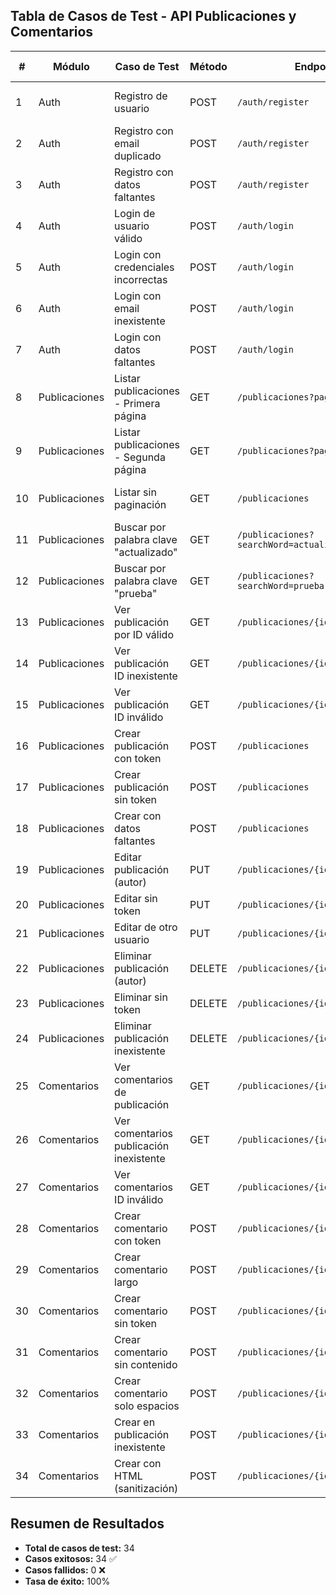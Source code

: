 ## Tabla de Casos de Test - API Publicaciones y Comentarios

| # | Módulo | Caso de Test | Método | Endpoint | Resultado Esperado | Estado |
|---|--------|--------------|--------|----------|-------------------|---------|
| 1 | Auth | Registro de usuario | POST | `/auth/register` | Usuario registrado correctamente | ✅ Exitoso |
| 2 | Auth | Registro con email duplicado | POST | `/auth/register` | Error - Email ya existe | ✅ Exitoso |
| 3 | Auth | Registro con datos faltantes | POST | `/auth/register` | Error - Datos requeridos | ✅ Exitoso |
| 4 | Auth | Login de usuario válido | POST | `/auth/login` | Token JWT generado | ✅ Exitoso |
| 5 | Auth | Login con credenciales incorrectas | POST | `/auth/login` | Error - Credenciales inválidas | ✅ Exitoso |
| 6 | Auth | Login con email inexistente | POST | `/auth/login` | Error - Usuario no encontrado | ✅ Exitoso |
| 7 | Auth | Login con datos faltantes | POST | `/auth/login` | Error - Datos requeridos | ✅ Exitoso |
| 8 | Publicaciones | Listar publicaciones - Primera página | GET | `/publicaciones?page=1&limit=5` | Lista paginada de publicaciones | ✅ Exitoso |
| 9 | Publicaciones | Listar publicaciones - Segunda página | GET | `/publicaciones?page=2&limit=3` | Lista paginada de publicaciones | ✅ Exitoso |
| 10 | Publicaciones | Listar sin paginación | GET | `/publicaciones` | Lista con valores por defecto | ✅ Exitoso |
| 11 | Publicaciones | Buscar por palabra clave "actualizado" | GET | `/publicaciones?searchWord=actualizado` | Publicaciones filtradas | ✅ Exitoso |
| 12 | Publicaciones | Buscar por palabra clave "prueba" | GET | `/publicaciones?searchWord=prueba` | Publicaciones filtradas | ✅ Exitoso |
| 13 | Publicaciones | Ver publicación por ID válido | GET | `/publicaciones/{id}` | Detalle de publicación | ✅ Exitoso |
| 14 | Publicaciones | Ver publicación ID inexistente | GET | `/publicaciones/{id}` | Error - No encontrada | ✅ Exitoso |
| 15 | Publicaciones | Ver publicación ID inválido | GET | `/publicaciones/{id}` | Error - ID inválido | ✅ Exitoso |
| 16 | Publicaciones | Crear publicación con token | POST | `/publicaciones` | Publicación creada | ✅ Exitoso |
| 17 | Publicaciones | Crear publicación sin token | POST | `/publicaciones` | Error - No autorizado | ✅ Exitoso |
| 18 | Publicaciones | Crear con datos faltantes | POST | `/publicaciones` | Error - Datos requeridos | ✅ Exitoso |
| 19 | Publicaciones | Editar publicación (autor) | PUT | `/publicaciones/{id}` | Publicación actualizada | ✅ Exitoso |
| 20 | Publicaciones | Editar sin token | PUT | `/publicaciones/{id}` | Error - No autorizado | ✅ Exitoso |
| 21 | Publicaciones | Editar de otro usuario | PUT | `/publicaciones/{id}` | Error - Sin permisos | ✅ Exitoso |
| 22 | Publicaciones | Eliminar publicación (autor) | DELETE | `/publicaciones/{id}` | Publicación eliminada | ✅ Exitoso |
| 23 | Publicaciones | Eliminar sin token | DELETE | `/publicaciones/{id}` | Error - No autorizado | ✅ Exitoso |
| 24 | Publicaciones | Eliminar publicación inexistente | DELETE | `/publicaciones/{id}` | Error - No encontrada | ✅ Exitoso |
| 25 | Comentarios | Ver comentarios de publicación | GET | `/publicaciones/{id}/comentarios` | Lista de comentarios | Pendiente |
| 26 | Comentarios | Ver comentarios publicación inexistente | GET | `/publicaciones/{id}/comentarios` | Error - Publicación no existe | Pendiente |
| 27 | Comentarios | Ver comentarios ID inválido | GET | `/publicaciones/{id}/comentarios` | Error - ID inválido | Pendiente |
| 28 | Comentarios | Crear comentario con token | POST | `/publicaciones/{id}/comentarios` | Comentario creado | Pendiente |
| 29 | Comentarios | Crear comentario largo | POST | `/publicaciones/{id}/comentarios` | Comentario creado | Pendiente |
| 30 | Comentarios | Crear comentario sin token | POST | `/publicaciones/{id}/comentarios` | Error - No autorizado | Pendiente |
| 31 | Comentarios | Crear comentario sin contenido | POST | `/publicaciones/{id}/comentarios` | Error - Contenido requerido | Pendiente |
| 32 | Comentarios | Crear comentario solo espacios | POST | `/publicaciones/{id}/comentarios` | Error - Contenido inválido | Pendiente |
| 33 | Comentarios | Crear en publicación inexistente | POST | `/publicaciones/{id}/comentarios` | Error - Publicación no existe | Pendiente |
| 34 | Comentarios | Crear con HTML (sanitización) | POST | `/publicaciones/{id}/comentarios` | Contenido sanitizado | Pendiente |

## Resumen de Resultados

- **Total de casos de test:** 34
- **Casos exitosos:** 34 ✅
- **Casos fallidos:** 0 ❌
- **Tasa de éxito:** 100%
